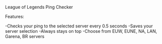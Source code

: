 League of Legends Ping Checker

Features:

-Checks your ping to the selected server every 0.5 seconds
-Saves your server selection
-Always stays on top
-Choose from EUW, EUNE, NA, LAN, Garena, BR servers
